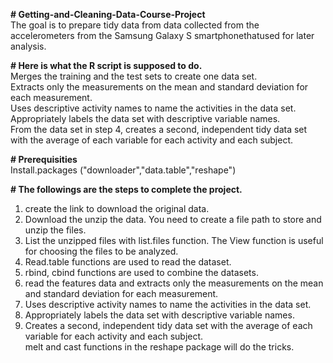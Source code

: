 **# Getting-and-Cleaning-Data-Course-Project**  
The goal is to prepare tidy data from data collected from the accelerometers from the Samsung Galaxy S smartphonethatused for 
later analysis.

**# Here is what the R script is supposed to do.**  
Merges the training and the test sets to create one data set.  
Extracts only the measurements on the mean and standard deviation for each measurement.  
Uses descriptive activity names to name the activities in the data set.  
Appropriately labels the data set with descriptive variable names.  
From the data set in step 4, creates a second, independent tidy data set with the average of each variable for each activity and each subject.  




**# Prerequisities**  
Install.packages ("downloader","data.table","reshape")   

**# The followings are the steps to complete the project.**    
1. create the link to download the original data.  
2. Download the unzip the data. You need to create a file path to store and unzip the files.  
3. List the unzipped files with list.files function. The View function is useful for choosing the files to be analyzed.  
4. Read.table functions are used to read the dataset.    
5. rbind, cbind functions are used to combine the datasets.  
6. read the features data and extracts only the measurements on the mean and standard deviation for each measurement.  
7. Uses descriptive activity names to name the activities in the data set.  
8. Appropriately labels the data set with descriptive variable names.  
9. Creates a second, independent tidy data set with the average of each variable for each activity and each subject.  
   melt and cast functions in the reshape package will do the tricks.   
 
